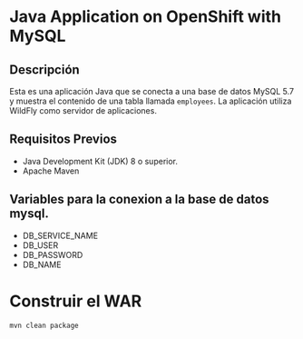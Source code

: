 # Java Application on OpenShift with MySQL

## Descripción

Esta es una aplicación Java que se conecta a una base de datos MySQL 5.7 y muestra el contenido de una tabla llamada `employees`. La aplicación utiliza WildFly como servidor de aplicaciones.

## Requisitos Previos

- Java Development Kit (JDK) 8 o superior.
- Apache Maven

## Variables para la conexion a la base de datos mysql.

- DB_SERVICE_NAME
- DB_USER
- DB_PASSWORD
- DB_NAME

# Construir el WAR

```bash
mvn clean package
